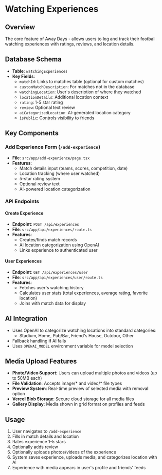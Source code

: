 # Watching Experiences

## Overview
The core feature of Away Days - allows users to log and track their football watching experiences with ratings, reviews, and location details.

## Database Schema
- **Table**: `watchingExperiences`
- **Key Fields**:
  - `matchId`: Links to matches table (optional for custom matches)
  - `customMatchDescription`: For matches not in the database
  - `watchingLocation`: User's description of where they watched
  - `locationDetails`: Additional location context
  - `rating`: 1-5 star rating
  - `review`: Optional text review
  - `aiCategorizedLocation`: AI-generated location category
  - `isPublic`: Controls visibility to friends

## Key Components

### Add Experience Form (`/add-experience`)
- **File**: `src/app/add-experience/page.tsx`
- **Features**:
  - Match details input (teams, scores, competition, date)
  - Location tracking (where user watched)
  - 5-star rating system
  - Optional review text
  - AI-powered location categorization

### API Endpoints

#### Create Experience
- **Endpoint**: `POST /api/experiences`
- **File**: `src/app/api/experiences/route.ts`
- **Features**:
  - Creates/finds match records
  - AI location categorization using OpenAI
  - Links experience to authenticated user

#### User Experiences
- **Endpoint**: `GET /api/experiences/user`
- **File**: `src/app/api/experiences/user/route.ts`
- **Features**:
  - Fetches user's watching history
  - Calculates user stats (total experiences, average rating, favorite location)
  - Joins with match data for display

## AI Integration
- Uses OpenAI to categorize watching locations into standard categories:
  - Stadium, Home, Pub/Bar, Friend's House, Outdoor, Other
- Fallback handling if AI fails
- Uses `OPENAI_MODEL` environment variable for model selection

## Media Upload Features
- **Photo/Video Support**: Users can upload multiple photos and videos (up to 50MB each)
- **File Validation**: Accepts image/* and video/* file types
- **Preview System**: Real-time preview of selected media with removal option
- **Vercel Blob Storage**: Secure cloud storage for all media files
- **Gallery Display**: Media shown in grid format on profiles and feeds

## Usage
1. User navigates to `/add-experience`
2. Fills in match details and location
3. Rates experience 1-5 stars
4. Optionally adds review
5. Optionally uploads photos/videos of the experience
6. System saves experience, uploads media, and categorizes location with AI
7. Experience with media appears in user's profile and friends' feeds